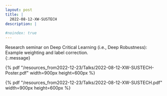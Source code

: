 ```yaml
---
layout: post
title: |
  2022-08-12-XW-SUSTECH
description: | 
    
#noindex: true
---
```


Research seminar on Deep Critical Learning (i.e., Deep Robustness): Example weighting and label correction. <br />
{:.message}

{% pdf "/resources_from2022-12-23/Talks/2022-08-12-XW-SUSTECH-Poster.pdf" width=900px height=600px %}

{% pdf "/resources_from2022-12-23/Talks/2022-08-12-XW-SUSTECH.pdf" width=900px height=600px %}